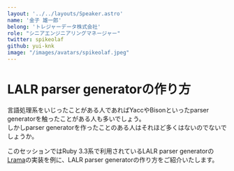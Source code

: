 ```yaml
---
layout: '../../layouts/Speaker.astro'
name: '金子 雄一郎'
belong: 'トレジャーデータ株式会社'
role: "シニアエンジニアリングマネージャー"
twitter: spikeolaf
github: yui-knk
image: "/images/avatars/spikeolaf.jpeg"
---
```


# LALR parser generatorの作り方

言語処理系をいじったことがある人であればYaccやBisonといったparser generatorを触ったことがある人も多いでしょう。  
しかしparser generatorを作ったことのある人はそれほど多くはないのでないでしょうか。

このセッションではRuby 3.3系で利用されているLALR parser generatorの<a href="https://github.com/ruby/lrama">Lrama</a>の実装を例に、LALR parser generatorの作り方をご紹介いたします。
